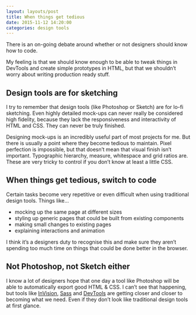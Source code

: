 ```yaml
---
layout: layouts/post 
title: When things get tedious
date: 2015-11-12 14:20:00
categories: design tools
---
```


There is an on-going debate around whether or not designers should know how to code.

My feeling is that we should know enough to be able to tweak things in DevTools and create simple prototypes in HTML, but that we shouldn’t worry about writing production ready stuff.

<!--more-->

## Design tools are for sketching

I try to remember that design tools (like Photoshop or Sketch) are for lo-fi sketching. Even highly detailed mock-ups can never really be considered high fidelity, because they lack the responsiveness and interactivity of HTML and CSS. They can never be truly finished.

Designing mock-ups is an incredibly useful part of most projects for me. But there is usually a point where they become tedious to maintain. Pixel perfection is impossible, but that doesn’t mean that visual finish isn’t important. Typographic hierarchy, measure, whitespace and grid ratios are. These are very tricky to control if you don’t know at least a little CSS.

## When things get tedious, switch to code

Certain tasks become very repetitive or even difficult when using traditional design tools. Things like…

- mocking up the same page at different sizes
- styling up generic pages that could be built from existing components
- making small changes to existing pages
- explaining interactions and animation

I think it’s a designers duty to recognise this and make sure they aren’t spending too much time on things that could be done better in the browser.

## Not Photoshop, not Sketch either

I know a lot of designers hope that one day a tool like Photoshop will be able to automatically export good HTML & CSS. I can’t see that happening, but tools like [InVision][1], [Sass][2] and [DevTools][3] are getting closer and closer to becoming what we need. Even if they don’t look like traditional design tools at first glance.

[1]: http://www.invisionapp.com/
[2]: http://sass-lang.com/
[3]: https://developer.chrome.com/devtools